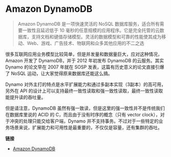 # Amazon DynamoDB

> Amazon DynamoDB 是一项快速灵活的 NoSQL 数据库服务，适合所有需要一致性且延迟低于 10 毫秒的任意规模的应用程序。它是完全托管的云数据库，支持文档和键值存储模型。灵活的数据模型和可靠的性能使其成为移动、Web、游戏、广告技术、物联网和众多其他应用的不二之选

很多互联网应用业务模型比较简单，但是并发量和数据量巨大，应对这种情况，Amazon 开发了 DynamoDB，并于 2012 年初发布 DynamoDB 的云服务。其实 Dynamo 的论文早在 2007 年就在 SOSP 发表，这篇有历史意义的论文直接引爆了 NoSQL 运动，让大家觉得原来数据库还能这么搞。

Dynamo 对外主打的特点是水平扩展能力和通过多副本实现（3副本）的高可用，另外在 API 的设计上可以支持最终一致性读取和强一致性读取，最终一致性读取能提升读的吞吐量。

但是请注意，DynamoDB 虽然有强一致读，但是这里的强一致性并不是传统我们在数据库里说的 ACID 的 C，而且由于没有时序的概念（只有 vector clock），对于冲突的处理只能交给客户端，Dynamo 并不支持事务。不过对于一些特定的业务场景来说，扩展能力和可用性是最重要的，不仅仅是容量，还有集群的吞吐。


**链接**

- [Amazon DynamoDB](https://aws.amazon.com/cn/dynamodb/)


